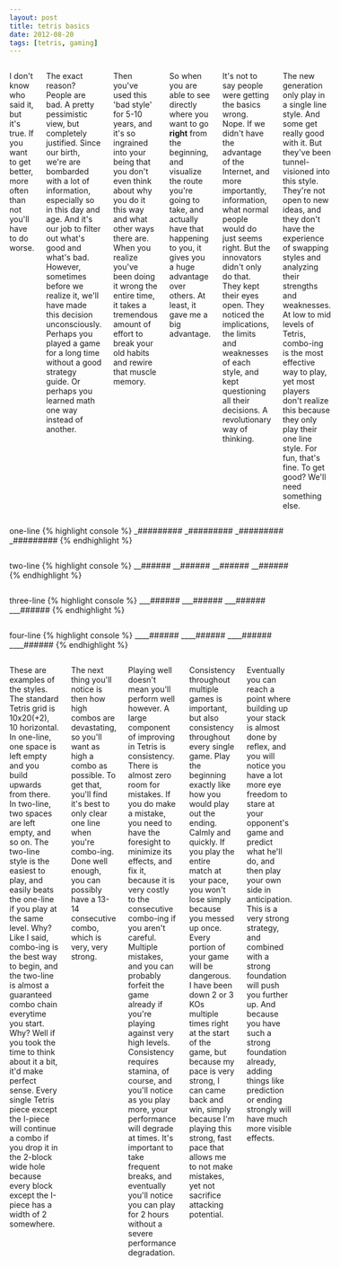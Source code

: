 ```yaml
---
layout: post
title: tetris basics
date: 2012-08-20
tags: [tetris, gaming]
---
```


<div class="sixteen columns">
<p>
  I don't know who said it, but it's true. If you want to get better, more often than not you'll have to do worse.
</p>

<p>
  The exact reason? People are bad. A pretty pessimistic view, but completely justified. Since our birth, we're are
  bombarded with a lot of information, especially so in this day and age. And it's our job to filter out what's good and
  what's bad. However, sometimes before we realize it, we'll have made this decision unconsciously. Perhaps you played a game for 
  a long time without a good strategy guide. Or perhaps you learned math one way instead of another. 
</p>

<p>
  Then you've used this 'bad style' for 5-10 years, and it's so ingrained into your being that you don't even think about why
  you do it this way and what other ways there are. When you realize you've been doing it wrong the entire time, it takes a 
  tremendous amount of effort to break your old habits and rewire that muscle memory. 
</p>

<p>
  So when you are able to see directly where you want to go <b>right</b> from the beginning, and visualize the route you're going to take, and
  actually have that happening to you, it gives you a huge advantage over others. At least, it gave me a big advantage.
</p>

<p>
  It's not to say people were getting the basics wrong. Nope. If we didn't have the advantage of the Internet, and more importantly,
  information, what normal people would do just seems right. But the innovators didn't only do that. They kept their eyes open. 
  They noticed the implications, the limits and weaknesses of each style, and kept questioning all their decisions. A revolutionary 
  way of thinking. 
</p>

<p>
  The new generation only play in a single line style. And some get really good with it. But they've been tunnel-visioned into this style.
  They're not open to new ideas, and they don't have the experience of swapping styles and analyzing their strengths and weaknesses.
  At low to mid levels of Tetris, combo-ing is the most effective way to play, yet most players don't realize this because they only play
  their one line style. For fun, that's fine. To get good? We'll need something else.
</p>
</div>



<div class="three columns">
<p>
one-line
{% highlight console %}
_#########
_#########
_#########
_#########
{% endhighlight %}
</p>
</div>
<div class="three columns">
<p>
two-line
{% highlight console %}
__######
__######
__######
__######
{% endhighlight %}
</p>
</div>
<div class="three columns">
<p>
three-line
{% highlight console %}
___######
___######
___######
___######
{% endhighlight %}
</p>
</div>
<div class="three columns">
<p>
four-line
{% highlight console %}
____######
____######
____######
____######
{% endhighlight %}
</p>
</div>

<div class="sixteen columns">
<p>
  These are examples of the styles. The standard Tetris grid is 10x20(+2), 10 horizontal. In one-line, one space is left empty and you
  build upwards from there. In two-line, two spaces are left empty, and so on. The two-line style is the easiest to play, and easily beats the one-line 
  if you play at the same level. Why? Like I said, combo-ing is the best way to begin, and the two-line is almost a guaranteed combo chain everytime you start.
  Why? Well if you took the time to think about it a bit, it'd make perfect sense. Every single Tetris piece except the I-piece will continue a combo
  if you drop it in the 2-block wide hole because every block except the I-piece has a width of 2 somewhere.
</p>

<p>
  The next thing you'll notice is then how high combos are devastating, so you'll want as high a combo as possible. To get that, you'll find it's best to only clear
  one line when you're combo-ing. Done well enough, you can possibly have a 13-14 consecutive combo, which is very, very strong.
</p>

<p>
  Playing well doesn't mean you'll perform well however. A large component of improving in Tetris is consistency. There is almost zero room for mistakes.
  If you do make a mistake, you need to have the foresight to minimize its effects, and fix it, because it is very costly to the consecutive combo-ing if you
  aren't careful. Multiple mistakes, and you can probably forfeit the game already if you're playing against very high levels. Consistency requires stamina, of course, 
  and you'll notice as you play more, your performance will degrade at times. It's important to take frequent breaks, and eventually you'll notice you can play for 2 hours 
  without a severe performance degradation. 
</p>

<p>
  Consistency throughout multiple games is important, but also consistency throughout every single game. Play the beginning exactly like how you would play out the
  ending. Calmly and quickly. If you play the entire match at <span class="italics">your</span> pace, you won't lose simply because you messed up once. Every portion of 
  your game will be dangerous. I have been down 2 or 3 KOs multiple times right at the start of the game, but because my pace is very strong, I can came back and win, 
  simply because I'm playing this strong, fast pace that allows me to not make mistakes, yet not sacrifice attacking potential.
</p>

<p>
  Eventually you can reach a point where building up your stack is almost done by reflex, and you will notice you have a lot more eye freedom to stare at your opponent's game
  and <span class="italics">predict</span> what he'll do, and then play your own side in anticipation. This is a very strong strategy, and combined with a strong foundation
  will push you further up. And because you have such a strong foundation already, adding things like prediction or ending strongly will have much more visible effects.
</p>
</div>